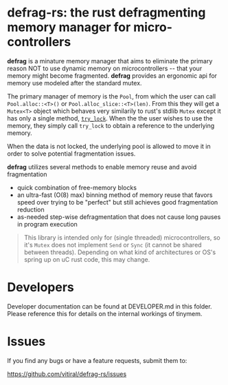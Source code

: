 # defrag-rs: the rust defragmenting memory manager for micro-controllers

**defrag** is a minature memory manager that aims to eliminate the primary reason
NOT to use dynamic memory on microcontrollers -- that your memory might become
fragmented. **defrag** provides an ergonomic api for memory use modeled
after the standard mutex.

The primary manager of memory is the `Pool`, from which the user can call
`Pool.alloc::<T>()` or `Pool.alloc_slice::<T>(len)`. From this they will get
a `Mutex<T>` object which behaves very similarily to rust's stdlib
`Mutex` except it has only a single method, 
[`try_lock`](https://doc.rust-lang.org/std/sync/struct.Mutex.html#method.try_lock).
When the the user wishes to use the memory, they simply call `try_lock` to obtain
a reference to the underlying memory.

When the data is not locked, the underlying pool is allowed to move it in order
to solve potential fragmentation issues.

**defrag** utilizes several methods to enable memory reuse and avoid fragmentation
 - quick combination of free-memory blocks
 - an ultra-fast (O(8) max) binning method of memory reuse that favors speed over 
     trying to be "perfect" but still achieves good fragmentation reduction
 - as-needed step-wise defragmentation that does not cause long pauses in program
     execution

> This library is intended only for (single threaded) microcontrollers, so it's `Mutex`
> does not implement `Send` or `Sync` (it cannot be shared between threads). Depending
> on what kind of architectures or OS's spring up on uC rust code, this may change.

# Developers

Developer documentation can be found at DEVELOPER.md in this folder. Please reference
this for details on the internal workings of tinymem.

# Issues
If you find any bugs or have a feature requests, submit them to:

https://github.com/vitiral/defrag-rs/issues
